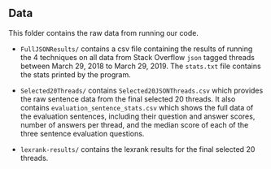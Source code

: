 ## Data

This folder contains the raw data from running our code.

* `FullJSONResults/` contains a csv file containing the results of running the 4 techniques on all data from Stack Overflow `json` tagged threads between March 29, 2018 to March 29, 2019. The `stats.txt` file contains the stats printed by the program.

* `Selected20Threads/` contains `Selected20JSONThreads.csv` which provides the raw sentence data from the final selected 20 threads. It also contains `evaluation_sentence_stats.csv` which shows the full data of the evaluation sentences, including their question and answer scores, number of answers per thread, and the median score of each of the three sentence evaluation questions.

* `lexrank-results/` contains the lexrank results for the final selected 20 threads.
